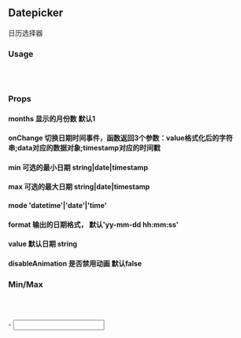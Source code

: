 ## Datepicker
日历选择器

### Usage
<pre><code class="language-javascript"><script type="text/code">
import Datepicker from 'nj/datepicker'

//渲染一个input到dom中
render(<Datepicker />, document.getElementById('root'))

//input已存在dom中
let input = $('input')[0]
render(<Datepicker input={input}/>, input)
</script></code>
</pre>

###  Props
#### months <span>显示的月份数 默认1</span>
#### onChange <span>切换日期时间事件，函数返回3个参数：value格式化后的字符串;data对应的数据对象;timestamp对应的时间戳</span>
#### min <span>可选的最小日期 string|date|timestamp</span>
#### max <span>可选的最大日期 string|date|timestamp</span>
#### mode <span>'datetime'|'date'|'time'</span>
#### format <span>输出的日期格式， 默认'yy-mm-dd hh:mm:ss'</span>
#### value <span>默认日期 string</span>
#### disableAnimation <span>是否禁用动画 默认false</span>

<p></p>

### Min/Max 
<pre><code class="language-javascript"><script type="text/code">
//选择的开始时间作为结束时间的min
let start = (max)=>render(
    <Datepicker min={new Date()} max={max} onChange={value=>end(value)} placeholder="开始时间" />, 
    document.getElementById('starttime')
)
//选择的结束时间作为开始时间的max
let end = (min)=>render(
    <Datepicker min={min} onChange={value=>start(value)} placeholder="结束时间" />, 
    document.getElementById('endtime')
)
start()
end()
</script></code>
</pre>

<span id="rootDatepicker"></span> -
 <span id="rootDatepicker1"></span>
<input type="text" id="rootDatepicker2">
<!-- ### Usage -->

<nj-form>
    <nj-input readonly name="starttime"></nj-input>
</nj-form>